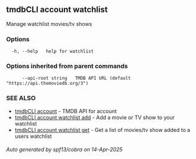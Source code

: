 ## tmdbCLI account watchlist

Manage watchlist movies/tv shows

### Options

```
  -h, --help   help for watchlist
```

### Options inherited from parent commands

```
      --api-root string   TMDB API URL (default "https://api.themoviedb.org/3")
```

### SEE ALSO

* [tmdbCLI account](tmdbCLI_account.md)	 - TMDB API for account
* [tmdbCLI account watchlist add](tmdbCLI_account_watchlist_add.md)	 - Add a movie or TV show to your watchlist
* [tmdbCLI account watchlist get](tmdbCLI_account_watchlist_get.md)	 - Get a list of movies/tv show added to a users watchlist

###### Auto generated by spf13/cobra on 14-Apr-2025
